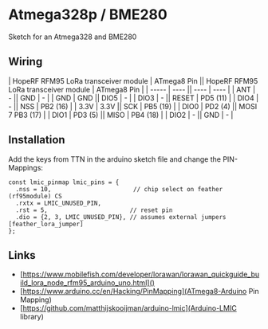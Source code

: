 # Atmega328p / BME280

Sketch for an Atmega328 and BME280

## Wiring

| HopeRF RFM95 LoRa transceiver module |	ATmega8 Pin ||	   	HopeRF RFM95 LoRa transceiver module |	ATmega8 Pin |
| ----- | ---- || ---- | ---- |
| ANT |	- ||	   	GND |	- |
| GND |	GND ||	   	DIO5 | 	- |
| DIO3 |	- 	 ||  	RESET |	PD5 (11) |
| DIO4 |	- 	  || 	NSS |	PB2 (16) |
| 3.3V |	3.3V 	||   	SCK |	PB5 (19) |
| DIO0 |	PD2 (4) || 	MOSI 7	PB3 (17) |
| DIO1 |	PD3 (5) || 	MISO |	PB4 (18) |
| DIO2 |	- 	  || 	GND |	- |

## Installation

Add the keys from TTN in the arduino sketch file and change the PIN-Mappings:

```
const lmic_pinmap lmic_pins = {
  .nss = 10,                       // chip select on feather (rf95module) CS
  .rxtx = LMIC_UNUSED_PIN,
  .rst = 5,                       // reset pin
  .dio = {2, 3, LMIC_UNUSED_PIN}, // assumes external jumpers [feather_lora_jumper]
};
```

## Links

- [https://www.mobilefish.com/developer/lorawan/lorawan_quickguide_build_lora_node_rfm95_arduino_uno.html]()
- [https://www.arduino.cc/en/Hacking/PinMapping](ATmega8-Arduino Pin Mapping)
- [https://github.com/matthijskooijman/arduino-lmic](Arduino-LMIC library)
